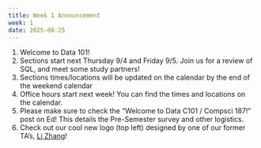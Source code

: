 ```yaml
---
title: Week 1 Announcement
week: 1
date: 2025-08-25
---
```


1. Welcome to Data 101!
2. Sections start next Thursday 9/4 and Friday 9/5. Join us for a review of SQL, and meet some study partners!
3. Sections times/locations will be updated on the calendar by the end of the weekend calendar
4. Office hours start next week! You can find the times and locations on the calendar.
5. Please make sure to check the “Welcome to Data C101 / Compsci 187!” post on Ed! This details the Pre-Semester survey and other logistics.
6. Check out our cool new logo (top left) designed by one of our former TA’s, [Li Zhang](https://www.linkedin.com/in/li-zhang-bb40351ab/)!